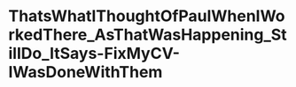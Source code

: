 # ThatsWhatIThoughtOfPaulWhenIWorkedThere_AsThatWasHappening_StillDo_ItSays-FixMyCV-IWasDoneWithThem